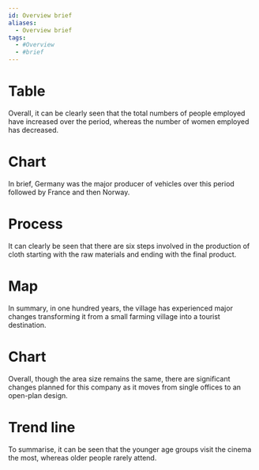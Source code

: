 ```yaml
---
id: Overview brief
aliases:
  - Overview brief
tags:
  - #Overview
  - #brief
---
```


# Table
Overall, it can be clearly seen that the total numbers of people employed have increased over the period, whereas the number of women employed has decreased.
# Chart
In brief, Germany was the major producer of vehicles over this period followed by France and then Norway.
# Process
It can clearly be seen that there are six steps involved in the production of cloth starting with the raw materials and ending with the final product.
# Map
In summary, in one hundred years, the village has experienced major changes transforming it from a small farming village into a tourist destination.
# Chart
Overall, though the area size remains the same, there are significant changes planned for this company as it moves from single offices to an open-plan design.
# Trend line
To summarise, it can be seen that the younger age groups visit the cinema the most, whereas older people rarely attend.

